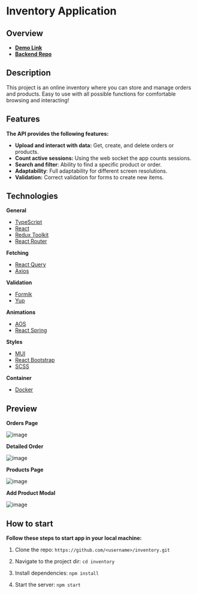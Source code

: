 #  Inventory Application

## Overview
* [**Demo Link**](https://bohdan-mykhailenko.github.io/inventory/)
* [**Backend Repo**](https://github.com/bohdan-mykhailenko/inventory-backend)

## Description

This project is an online inventory where you can store and manage orders and products. Easy to use with all possible functions for comfortable browsing and interacting!

## Features

**The API provides the following features:**

- **Upload and interact with data:** Get, create, and delete orders or products.
- **Count active sessions:** Using the web socket the app counts sessions.
- **Search and filter**: Ability to find a specific product or order.
- **Adaptability**: Full adaptability for different screen resolutions.
- **Validation:** Correct validation for forms to create new items.
  
## Technologies

**General**

- [TypeScript](https://www.typescriptlang.org/)
- [React](https://reactjs.org/)
- [Redux Toolkit](https://redux-toolkit.js.org/)
- [React Router](https://reactrouter.com/)
  
**Fetching**
  
- [React Query](https://tanstack.com/query/v3/docs/react/overview)
- [Axios](https://axios-http.com/docs/intro)
  
**Validation**
  
- [Formik](https://formik.org/)
- [Yup](https://www.npmjs.com/package/yup)
  
**Animations**
  
- [AOS](https://michalsnik.github.io/aos/)
- [React Spring](https://www.react-spring.dev/)
  
**Styles**
  
- [MUI](https://mui.com/)
- [React Bootstrap](https://react-bootstrap.netlify.app/)
- [SCSS](https://sass-lang.com/)

**Container**

- [Docker](https://www.docker.com/)

## Preview
**Orders Page**

![image](https://github.com/bohdan-mykhailenko/inventory/assets/76702178/8631db3c-a18c-487c-b1e0-6f7380e7ff99)

**Detailed Order**

![image](https://github.com/bohdan-mykhailenko/inventory/assets/76702178/47c7884f-4143-48f0-8972-3f62ea7bbab4)

**Products Page**

![image](https://github.com/bohdan-mykhailenko/inventory/assets/76702178/da5bf97e-d5e4-4764-9102-ba40d6534993)

**Add Product Modal**

![image](https://github.com/bohdan-mykhailenko/inventory/assets/76702178/7293cc06-05a0-4616-9e7b-08a3e767945a)


## How to start

**Follow these steps to start app in your local machine:**

1.  Clone the repo:
    `https://github.com/<username>/inventory.git`
    
2.  Navigate to the project dir:
     `cd inventory`

3.  Install dependencies:
    `npm install`
    
 4.  Start the server:
    `npm start`

